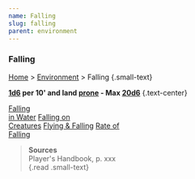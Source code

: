 ```yaml
---
name: Falling
slug: falling
parent: environment
---
```

### Falling
[Home](dm-operations-center) > [Environment](environment) > Falling {.small-text}

**[1d6](/roll/1d6) per 10' and land [prone](prone) - Max [20d6](/roll/20d6)** {.text-center}

<div class="menu-container">
    <a href="falling-in-water">Falling<br/> in Water</a>
    <a href="falling-on-creatures">Falling on<br/> Creatures</a>
    <a href="flying-falling">Flying & Falling</a>
    <a href="rate-of-falling">Rate of<br/> Falling</a>
</div>

> **Sources** <br/>
> Player's Handbook, p. xxx<br/>
{.read .small-text}


